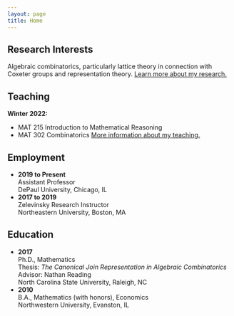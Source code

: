 ```yaml
---
layout: page
title: Home
---
```


## Research Interests

Algebraic combinatorics, particularly lattice theory in connection with Coxeter groups and representation theory. 
[Learn more about my research.](/research/)

## Teaching

**Winter 2022:** 
- MAT 215 Introduction to Mathematical Reasoning
- MAT 302 Combinatorics
[More information about my teaching.](/teaching/)

## Employment

- **2019 to Present**  
Assistant Professor  
DePaul University, Chicago, IL
- **2017 to 2019**  
Zelevinsky Research Instructor  
Northeastern University, Boston, MA

## Education

- **2017**  
Ph.D., Mathematics  
Thesis: *The Canonical Join Representation in Algebraic Combinatorics*  
Advisor: Nathan Reading  
North Carolina State University, Raleigh, NC
- **2010**  
B.A., Mathematics (with honors), Economics  
Northwestern University, Evanston, IL
